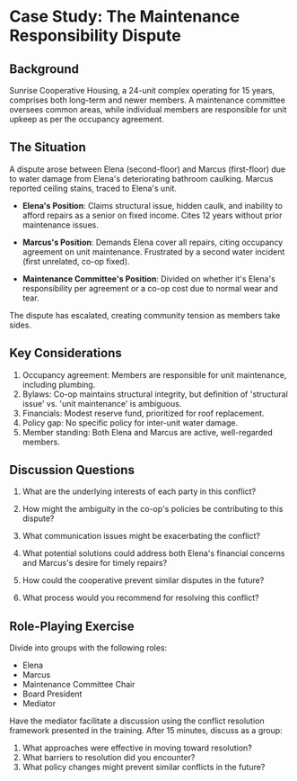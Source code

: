 # Case Study: The Maintenance Responsibility Dispute

## Background

Sunrise Cooperative Housing, a 24-unit complex operating for 15 years, comprises both long-term and newer members. A maintenance committee oversees common areas, while individual members are responsible for unit upkeep as per the occupancy agreement.

## The Situation

A dispute arose between Elena (second-floor) and Marcus (first-floor) due to water damage from Elena's deteriorating bathroom caulking. Marcus reported ceiling stains, traced to Elena's unit.

- **Elena's Position**: Claims structural issue, hidden caulk, and inability to afford repairs as a senior on fixed income. Cites 12 years without prior maintenance issues.

- **Marcus's Position**: Demands Elena cover all repairs, citing occupancy agreement on unit maintenance. Frustrated by a second water incident (first unrelated, co-op fixed).

- **Maintenance Committee's Position**: Divided on whether it's Elena's responsibility per agreement or a co-op cost due to normal wear and tear.

The dispute has escalated, creating community tension as members take sides.

## Key Considerations

1. Occupancy agreement: Members are responsible for unit maintenance, including plumbing.
2. Bylaws: Co-op maintains structural integrity, but definition of 'structural issue' vs. 'unit maintenance' is ambiguous.
3. Financials: Modest reserve fund, prioritized for roof replacement.
4. Policy gap: No specific policy for inter-unit water damage.
5. Member standing: Both Elena and Marcus are active, well-regarded members.

## Discussion Questions

1. What are the underlying interests of each party in this conflict?

2. How might the ambiguity in the co-op's policies be contributing to this dispute?

3. What communication issues might be exacerbating the conflict?

4. What potential solutions could address both Elena's financial concerns and Marcus's desire for timely repairs?

5. How could the cooperative prevent similar disputes in the future?

6. What process would you recommend for resolving this conflict?

## Role-Playing Exercise

Divide into groups with the following roles:
- Elena
- Marcus
- Maintenance Committee Chair
- Board President
- Mediator

Have the mediator facilitate a discussion using the conflict resolution framework presented in the training. After 15 minutes, discuss as a group:

1. What approaches were effective in moving toward resolution?
2. What barriers to resolution did you encounter?
3. What policy changes might prevent similar conflicts in the future?

